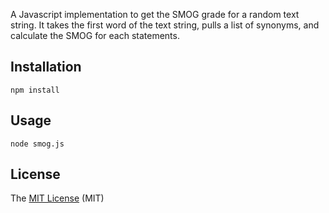 A Javascript implementation to get the SMOG grade for a random text string. It takes the first word of the text string, pulls a list of synonyms, and calculate the SMOG for each statements.

## Installation
```
npm install
```
## Usage
```
node smog.js
```

## License
The [MIT License](https://opensource.org/licenses/MIT) (MIT)
